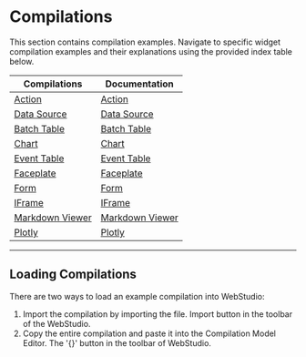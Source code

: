 # Compilations

This section contains compilation examples. Navigate to specific widget compilation examples and their explanations using the provided index table below.

| Compilations | Documentation |
| --- | --- |
| [Action](./actions/README.md) | [Action](../../ReferenceDocs/actions/README.md#action)
| [Data Source](./datasource/README.md) | [Data Source](../../ReferenceDocs/widgets/README.md#datasource) |
| [Batch Table](./batchtable/README.md) | [Batch Table](../../ReferenceDocs/widgets/batchtable/README.md)
| [Chart](./chart/README.md) | [Chart](../../ReferenceDocs/widgets/chart/README.md)
| [Event Table](./eventtable/README.md) | [Event Table](../../ReferenceDocs/widgets/eventtable/README.md)
| [Faceplate](./faceplate/README.md) | [Faceplate](../../ReferenceDocs/widgets/faceplate/README.md)
| [Form](./form/README.md) | [Form](../../ReferenceDocs/widgets/form/README.md)
| [IFrame](./iframe/README.md) | [IFrame](../../ReferenceDocs/widgets/iframe/README.md)
| [Markdown Viewer](./markdownviewer/README.md) | [Markdown Viewer](../../ReferenceDocs/widgets/markdownviewer/README.md)
| [Plotly](./plotly/README.md) | [Plotly](../../ReferenceDocs/widgets/plotly/README.md)
---

## Loading Compilations

There are two ways to load an example compilation into WebStudio:

1. Import the compilation by importing the file. Import button in the toolbar of the WebStudio.
2. Copy the entire compilation and paste it into the Compilation Model Editor. The '{}' button in the toolbar of WebStudio.
